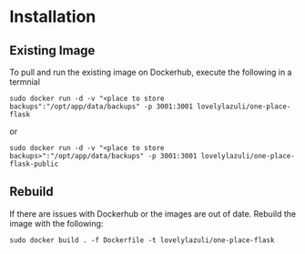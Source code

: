 # Installation

## Existing Image

To pull and run the existing image on Dockerhub, execute the following in a termnial
```shell
sudo docker run -d -v "<place to store backups":"/opt/app/data/backups" -p 3001:3001 lovelylazuli/one-place-flask
```
or 
```shell
sudo docker run -d -v "<place to store backups>":"/opt/app/data/backups" -p 3001:3001 lovelylazuli/one-place-flask-public
```

## Rebuild

If there are issues with Dockerhub or the images are out of date. Rebuild the image with the following:
```shell
sudo docker build . -f Dockerfile -t lovelylazuli/one-place-flask
```
